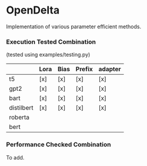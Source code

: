 # OpenDelta
Implementation of various parameter efficient methods.

### Execution Tested Combination

(tested using examples/testing.py)

|   | Lora  | Bias  |  Prefix | adapter |
|---|---|---|---|---|
| t5 | [x] | [x] | [x]  | [x]  |
| gpt2 | [x]  | [x]  |  [x] |  [x] |
| bart |  [x] |   [x]|  [x] | [x]  |
| distilbert |  [x] | [x]  |  [x] | [x]  |
| roberta |   |   |   |  |
| bert |  |   |  |  |

### Performance Checked Combination

To add.